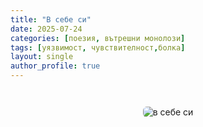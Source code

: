 ```yaml
---
title: "В себе си"
date: 2025-07-24
categories: [поезия, вътрешни монолози]
tags: [уязвимост, чувствителност,болка]
layout: single
author_profile: true
---
```


<p align="center">
  <img src="{{ site.baseurl }}/assets/images/sebe-si.png" alt="в себе си" style="max-width: 100%; border-radius: 6px; margin-top: 2em;">
</p>
